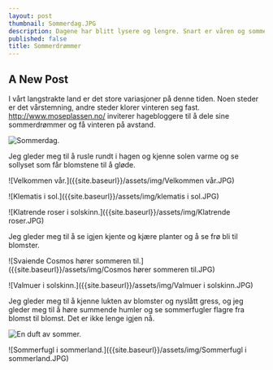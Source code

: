 ```yaml
---
layout: post
thumbnail: Sommerdag.JPG
description: Dagene har blitt lysere og lengre. Snart er våren og sommeren her.
published: false
title: Sommerdrømmer
---
```


## A New Post

I vårt langstrakte land er det store variasjoner på denne tiden. Noen steder er det vårstemning, andre steder klorer vinteren seg fast. http://www.moseplassen.no/ inviterer hagebloggere til å dele sine sommerdrømmer og få vinteren på avstand.

![Sommerdag.]({{site.baseurl}}/assets/img/Sommerdag.JPG)

Jeg gleder meg til å rusle rundt i hagen og kjenne solen varme og se sollyset som får blomstene til å gløde. 

![Velkommen vår.]({{site.baseurl}}/assets/img/Velkommen vår.JPG)

![Klematis i sol.]({{site.baseurl}}/assets/img/klematis i sol.JPG)

![Klatrende roser i solskinn.]({{site.baseurl}}/assets/img/Klatrende roser.JPG)

<!--more--> 

Jeg gleder meg til å se igjen kjente og kjære planter og å se frø bli til blomster. 

![Svaiende Cosmos hører sommeren til.]({{site.baseurl}}/assets/img/Cosmos hører sommeren til.JPG)

![Valmuer i solskinn.]({{site.baseurl}}/assets/img/Valmuer i solskinn.JPG)

Jeg gleder meg til å kjenne lukten av blomster og nyslått gress, og jeg gleder meg til å høre summende humler og se sommerfugler flagre fra blomst til blomst. Det er ikke lenge igjen nå.

![En duft av sommer.]({{site.baseurl}}/assets/img/En%20duft%20av%20sommer.JPG)

![Sommerfugl i sommerland.]({{site.baseurl}}/assets/img/Sommerfugl i sommerland.JPG)



